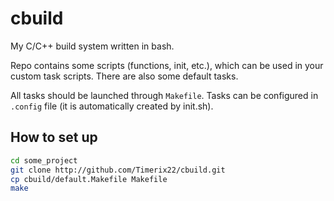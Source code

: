 # cbuild
My C/C++ build system written in bash.

Repo contains some scripts (functions, init, etc.), which can be used in your custom task scripts. There are also some default tasks.

All tasks should be launched through `Makefile`. Tasks can be configured in `.config` file (it is automatically created by init.sh).

## How to set up

```bash
cd some_project
git clone http://github.com/Timerix22/cbuild.git
cp cbuild/default.Makefile Makefile
make
```
